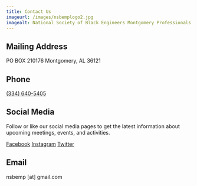 ```yaml
---
title: Contact Us
imageurl: /images/nsbemplogo2.jpg
imagealt: National Society of Black Engineers Montgomery Professionals
---
```


## Mailing Address

PO BOX 210176
Montgomery, AL 36121

## Phone

[(334) 640-5405](tel:3346405405)

## Social Media

Follow or like our social media pages to get the latest information about upcoming meetings, events, and activities.

<p>
    <a class="btn text-white" href="https://www.facebook.com/nsbemp" target="_blank">
        <i class="bi bi-facebook"></i> Facebook</a><span> </span>
    <a class="text-white btn" href="https://www.instagram.com/nsbemp" target="_blank">
        <i class="bi bi-instagram"></i> Instagram</a><span> </span>
    <a class="text-white btn" href="https://twitter.com/nsbemp" target="_blank">
        <i class="bi bi-twitter"></i> Twitter</a>
</p>

## Email 

nsbemp [at] gmail.com
